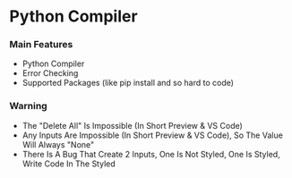 # Python Compiler

<h3>Main Features</h3>
<ul>
  <li>Python Compiler</li>
  <li>Error Checking</li>
  <li>Supported Packages (like pip install and so hard to code)</li>
</ul>
<h3>Warning</h3>
<ul>
  <li>The "Delete All" Is Impossible (In Short Preview & VS Code)</li>
  <li>Any Inputs Are Impossible (In Short Preview & VS Code), So The Value Will Always "None"</li>
  <li>There Is A Bug That Create 2 Inputs, One Is Not Styled, One Is Styled, Write Code In The Styled</li>
</ul>
